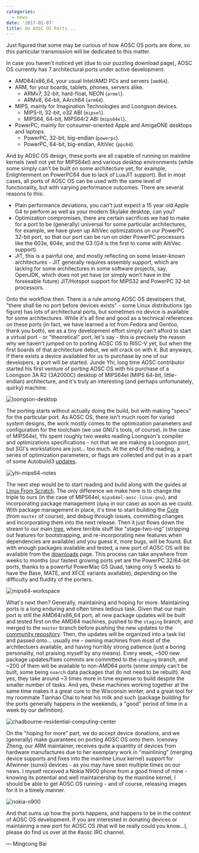 ```yaml
---
categories:
  - news
date: '2017-01-07'
title: On AOSC OS Ports...
---
```



Just figured that some may be curious of how AOSC OS ports are done, so this
particular transmission will be dedicated to this matter.

In case you haven't noticed yet (due to our puzzling download page), AOSC OS
currently has 7 architectural ports under active development:

- AMD64/x86_64, your usual Intel/AMD PCs and servers (`amd64`).
- ARM, for your boards, tablets, phones, servers alike.
  - ARMv7, 32-bit, hard-float, NEON (`armel`).
  - ARMv8, 64-bit, AArch64 (`arm64`).
- MIPS, mainly for Imagination Technologies and Loongson devices.
  - MIPS-II, 32-bit, o32 ABI (`mipsel`).
  - MIPS64, 64-bit, MIPS64r2 ABI (`mips64el`).
- PowerPC, mainly for consumer-oriented Apple and AmigaONE desktops and laptops.
  - PowerPC, 32-bit, big-endian (`powerpc`).
  - PowerPC, 64-bit, big-endian, AltiVec (`ppc64`).

And by AOSC OS design, these ports are all capable of running on mainline
kernels (well not yet for MIPS64el) and various desktop environments (while
some simply can't be built on some architecture yet, for example, Enlightenment
on PowerPC64 due to lack of LuaJIT support). But in most cases, all ports of
AOSC OS can be used with the same level of functionality, but with varying
performance outcomes. There are several reasons to this:

- Plain performance deviations, you can't just expect a 15 year old Apple G4 to
  perform as well as your modern Skylake desktop, can you?
- Optimization compromises, there are certain sacrifices we had to make for a
  port to be (generally) universal for some particular architectures, for
  example, we have given up AltiVec optimizations on our PowerPC 32-bit port,
  so that our port can be run on older PowerPC processors like the 603e, 604e,
  and the G3 (G4 is the first to come with AltiVec support).
- JIT, this is a painful one, and mostly reflecting on some lesser-known
  architectures - JIT generally requires assembly support, which are lacking
  for some architectures in some software projects, say, OpenJDK, which does not
  yet have (or simply won't have in the forseeable future) JIT/Hotspot support
  for MIPS32 and PowerPC 32-bit processors.

Onto the workflow then. There is a rule among AOSC OS developers that, "there
shall be no port before devices exists" - some Linux distributions (go figure)
has lots of architectural ports, but sometimes no device is available for some
architectures. While it's all fine and good as a technical references on these
ports (in fact, we have learned a lot from Fedora and Gentoo, thank you both),
we as a tiny development effort simply can't afford to start a virtual port -
or "theoretical" port, let's say - this is precisely the reason why we haven't
jumped on to porting AOSC OS to RISC-V yet, but when the first boards of that
architecture debut, we will crack on with it. But anyways, if there exists a
device availabled for us to purchase by one of our developers, a port will be
started. Junde Yhi, long time AOSC contributor started his first venture of
porting AOSC OS with his purchase of a Loongson 3A R2 (3A2000C) desktop of
MIPS64el (MIPS 64-bit, little-endian) architecture, and it's truly an
interesting (and perhaps unfortunately, quirky) machine.

![loongson-desktop](/assets/i/news/mips64-buildbot.jpg)

The porting starts without actually doing the build, but with making "specs" for
the particular port. As AOSC OS, there isn't much room for varied system
designs, the work mostly comes to the optimization parameters and configuration
for the toolchain (we use GNU's tools, of course). In the case of MIPS64el,
Yhi spent roughly two weeks reading Loongson's compiler and optimizations
specifications - not that we are making a Loongson port, but SGI's workstations
are just... too much. At the end of the reading, a series of optimization
parameters, or flags are collected and put in as a part of some Autobuild3
[updates](https://github.com/AOSC-Dev/autobuild3/compare/7271c3c26d9e3aca26454e1608d7acb2059be360...fbc87e53a1131e1e187b0716d54b79fe45c01de6).

![yhi-mips64-notes](/assets/i/news/mips64-yhi-notes.jpg)

The next step would be to start reading and build along with the guides at
[Linux From Scratch](http://www.linuxformscratch.org/). The only difference we
make here is to change the triple to ours (in the case of MIPS64el,
`mips64el-aosc-linux-gnu`), and incorporating package management (`dpkg` in our
case) as soon as we could. With package management in place, it's time to start
building the [Core](https://github.com/AOSC-Dev/aosc-os-core/) (from `master`
of course), and debug through issues, committing changes and incorporating them
into the next release. Then it just flows down the stream to our main
[tree](https://github.com/AOSC-Dev/aosc-os-abbs/), where terrible stuff like
"stage-two-ing" (stripping out features for bootstrapping, and re-incorporating
new features when dependencies are available) and you guess it, more bugs, will
be found. But with enough packages available and tested, a new port of AOSC OS
will be available from the [downloads](https://aosc.io/os-download/) page. This
process can take anywhere from weeks to months (our fastest growing ports yet
are the PowerPC 32/64-bit ports, thanks to a powerful PowerMac G5 Quad, taking
only 5 weeks to have the Base, MATE, and XFCE variants available), depending on
the difficulty and fluidity of the porters.

![mips64-workspace](/assets/i/news/mips64-workspace.jpg)

What's next then? Generally, maintaining and hoping for more. Maintaining ports
is a long enduring and often times tedious task. Given that our main port is
still the AMD64/x86_64 port, all new package updates will be built and tested
first on the AMD64 machines, pushed to the `staging` branch, and merged to the
`master` branch before pushing the new updates to the
[community repository](https://repo.aosc.io/). Then, the updates will be
organized into a task list and passed onto... usually me - owning machines from
most of the architectuers available, and having horribly strong patience (just
a boring personality, not praising myself by any means). Every week, ~500 new
package updates/fixes commits are committed to the `staging` branch, and ~200
of them will be available to non-AMD64 ports (some simply can't be built, some
being `noarch` data packages that do not need to be rebuilt). And yes, they take
around ~3 times more in time expense to build despite the smaller number of
tasks. And yes, these machines working together at the same time makes it a
great cure to the Wisconsin winter, and a great tool for my roommate Tianhao Chai
to heat his milk and such (package building for the ports generally happens in
the weekends, a "good" period of time in a week by our definition).

![chadbourne-residential-computing-center](/assets/i/news/ports-build-farm.jpg)

On the "hoping for more" part, we do accept device donations, and we (generally)
make guarantees on porting AOSC OS onto them. Icenowy Zheng, our ARM maintainer,
receives quite a quantity of devices from hardware manufactures due to her
exemplary work in "mainlining" (merging device supports and fixes into the
mainline Linux kernel) support for Allwinner (sunxi) devices - as you may have
seen multiple times on our news. I myself received a Nokia N900 phone from a
good friend of mine - knowing its potential and well maintainership by the
mainline kernel, I should be able to get AOSC OS running - and of course,
releasing images for it in a timely manner.

![nokia-n900](/assets/i/news/nokia-n900.jpg)

And that sums up how the ports happens, and happens to be in the context of
AOSC OS development. If you are interested in donating devices or maintaining
a new port for AOSC OS (that will be really could you know...), please do find
us over at the #aosc IRC channel.

— Mingcong Bai